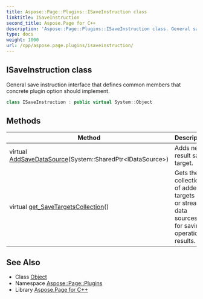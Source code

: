 ```yaml
---
title: Aspose::Page::Plugins::ISaveInstruction class
linktitle: ISaveInstruction
second_title: Aspose.Page for C++
description: 'Aspose::Page::Plugins::ISaveInstruction class. General save instruction interface that defines common members that concrete plugin option should implement in C++.'
type: docs
weight: 1000
url: /cpp/aspose.page.plugins/isaveinstruction/
---
```

## ISaveInstruction class


General save instruction interface that defines common members that concrete plugin option should implement.

```cpp
class ISaveInstruction : public virtual System::Object
```

## Methods

| Method | Description |
| --- | --- |
| virtual [AddSaveDataSource](./addsavedatasource/)(System::SharedPtr\<IDataSource\>) | Adds new result save target. |
| virtual [get_SaveTargetsCollection](./get_savetargetscollection/)() | Gets the collection of added targets (file or stream data sources) for saving operation results. |
## See Also

* Class [Object](../../system/object/)
* Namespace [Aspose::Page::Plugins](../)
* Library [Aspose.Page for C++](../../)

